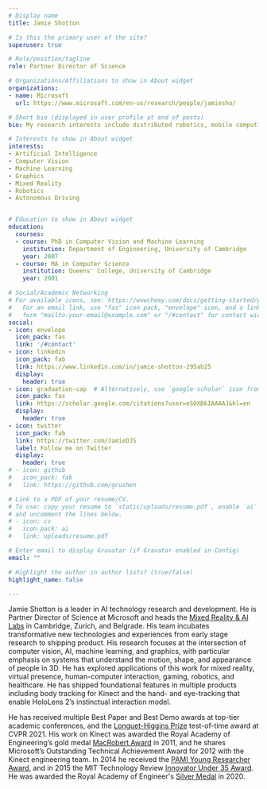 ```yaml
---
# Display name
title: Jamie Shotton

# Is this the primary user of the site?
superuser: true

# Role/position/tagline
role: Partner Director of Science

# Organizations/Affiliations to show in About widget
organizations:
- name: Microsoft
  url: https://www.microsoft.com/en-us/research/people/jamiesho/

# Short bio (displayed in user profile at end of posts)
bio: My research interests include distributed robotics, mobile computing and programmable matter.

# Interests to show in About widget
interests:
- Artificial Intelligence
- Computer Vision
- Machine Learning
- Graphics
- Mixed Reality
- Robotics
- Autonomous Driving


# Education to show in About widget
education:
  courses:
  - course: PhD in Computer Vision and Machine Learning
    institution: Department of Engineering, University of Cambridge
    year: 2007
  - course: MA in Computer Science
    institution: Queens' College, University of Cambridge
    year: 2001

# Social/Academic Networking
# For available icons, see: https://wowchemy.com/docs/getting-started/page-builder/#icons
#   For an email link, use "fas" icon pack, "envelope" icon, and a link in the
#   form "mailto:your-email@example.com" or "/#contact" for contact widget.
social:
- icon: envelope
  icon_pack: fas
  link: '/#contact'
- icon: linkedin
  icon_pack: fab
  link: https://www.linkedin.com/in/jamie-shotton-295ab25
  display:
    header: true
- icon: graduation-cap  # Alternatively, use `google-scholar` icon from `ai` icon pack
  icon_pack: fas
  link: https://scholar.google.com/citations?user=eSOXB6IAAAAJ&hl=en
  display:
    header: true
- icon: twitter
  icon_pack: fab
  link: https://twitter.com/JamieDJS
  label: Follow me on Twitter
  display:
    header: true
# - icon: github
#   icon_pack: fab
#   link: https://github.com/gcushen

# Link to a PDF of your resume/CV.
# To use: copy your resume to `static/uploads/resume.pdf`, enable `ai` icons in `params.toml`, 
# and uncomment the lines below.
# - icon: cv
#   icon_pack: ai
#   link: uploads/resume.pdf

# Enter email to display Gravatar (if Gravatar enabled in Config)
email: ""

# Highlight the author in author lists? (true/false)
highlight_name: false

---
```


Jamie Shotton is a leader in AI technology research and development.  He is Partner Director of Science at Microsoft and heads the [Mixed Reality & AI Labs](https://www.microsoft.com/en-us/research/lab/mixed-reality-ai-lab-cambridge/) in Cambridge, Zurich, and Belgrade.  His team incubates transformative new technologies and experiences from early stage research to shipping product.  His research focuses at the intersection of computer vision, AI, machine learning, and graphics, with particular emphasis on systems that understand the motion, shape, and appearance of people in 3D.  He has explored applications of this work for mixed reality, virtual presence, human-computer interaction, gaming, robotics, and healthcare.  He has shipped foundational features in multiple products including body tracking for Kinect and the hand- and eye-tracking that enable HoloLens 2’s instinctual interaction model.

He has received multiple Best Paper and Best Demo awards at top-tier academic conferences, and the [Longuet-Higgins Prize](https://www.thecvf.com/?page_id=534) test-of-time award at CVPR 2021. His work on Kinect was awarded the Royal Academy of Engineering’s gold medal [MacRobert Award](https://www.raeng.org.uk/news/news-releases/2011/June/cambridge-engineers-kinect-land-uk-prize) in 2011, and he shares Microsoft’s Outstanding Technical Achievement Award for 2012 with the Kinect engineering team. In 2014 he received the [PAMI Young Researcher Award](https://tc.computer.org/tcpami/young-researcher-award/), and in 2015 the MIT Technology Review [Innovator Under 35 Award](https://www.technologyreview.com/lists/innovators-under-35/2015/).  He was awarded the Royal Academy of Engineer's [Silver Medal](https://www.raeng.org.uk/grants-prizes/prizes/prizes-and-medals/individual-medals/silver-medal) in 2020.

 [comment]: # ({{< icon name="download" pack="fas" >}} Download my {{< staticref "uploads/demo_resume.pdf" "newtab" >}}resumé{{< /staticref >}}.)
